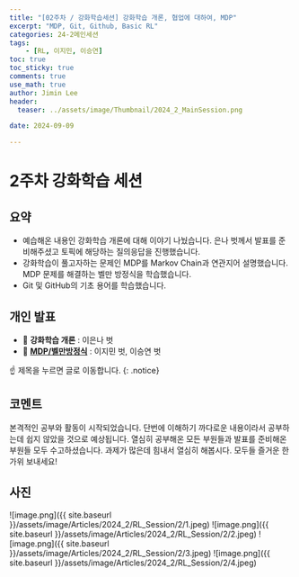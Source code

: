 ```yaml
---
title: "[02주차 / 강화학습세션] 강화학습 개론, 협업에 대하여, MDP"
excerpt: "MDP, Git, Github, Basic RL" 
categories: 24-2메인세션
tags: 
    - [RL, 이지민, 이승연]
toc: true
toc_sticky: true
comments: true
use_math: true
author: Jimin Lee
header:
  teaser: ../assets/image/Thumbnail/2024_2_MainSession.png

date: 2024-09-09

---
```

# 2주차 강화학습 세션

## 요약
- 예습해온 내용인 강화학습 개론에 대해 이야기 나눴습니다. 은나 벗께서 발표를 준비해주셨고 토픽에 해당하는 질의응답을 진행했습니다.  
- 강화학습이 풀고자하는 문제인 MDP를 Markov Chain과 연관지어 설명했습니다. MDP 문제를 해결하는 벨만 방정식을 학습했습니다. 
- Git 및 GitHub의 기초 용어를 학습했습니다. 

## 개인 발표

- 📗 **강화학습 개론** : 이은나 벗
- 📗 [**MDP/벨만방정식**](https://kanghwasisters.github.io/24-2%EA%B0%9C%EC%9D%B8%EB%B0%9C%ED%91%9C/MDP/) : 이지민 벗, 이승연 벗

☝️ 제목을 누르면 글로 이동합니다.
{: .notice}

## 코멘트 
본격적인 공부와 활동이 시작되었습니다. 단번에 이해하기 까다로운 내용이라서 공부하는데 쉽지 않았을 것으로 예상됩니다. 열심히 공부해온 모든 부원들과 발표를 준비해온 부원들 모두 수고하셨습니다. 과제가 많은데 힘내서 열심히 해봅시다. 모두들 즐거운 한가위 보내세요!

## 사진

![image.png]({{ site.baseurl }}/assets/image/Articles/2024_2/RL_Session/2/1.jpeg)
![image.png]({{ site.baseurl }}/assets/image/Articles/2024_2/RL_Session/2/2.jpeg)
![image.png]({{ site.baseurl }}/assets/image/Articles/2024_2/RL_Session/2/3.jpeg)
![image.png]({{ site.baseurl }}/assets/image/Articles/2024_2/RL_Session/2/4.jpeg)

